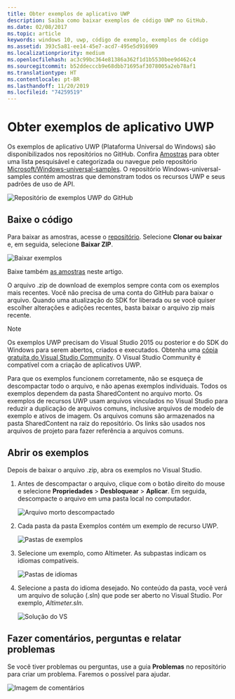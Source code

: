 ```yaml
---
title: Obter exemplos de aplicativo UWP
description: Saiba como baixar exemplos de código UWP no GitHub.
ms.date: 02/08/2017
ms.topic: article
keywords: windows 10, uwp, código de exemplo, exemplos de código
ms.assetid: 393c5a81-ee14-45e7-acd7-495e5d916909
ms.localizationpriority: medium
ms.openlocfilehash: ac3c99bc364e81386a362f1d1b5530bee9d462c4
ms.sourcegitcommit: b52ddecccb9e68dbb71695af3078005a2eb78af1
ms.translationtype: HT
ms.contentlocale: pt-BR
ms.lasthandoff: 11/20/2019
ms.locfileid: "74259519"
---
```

# <a name="get-uwp-app-samples"></a>Obter exemplos de aplicativo UWP

Os exemplos de aplicativo UWP (Plataforma Universal do Windows) são disponibilizados nos repositórios no GitHub. Confira [Amostras](https://developer.microsoft.com/windows/samples) para obter uma lista pesquisável e categorizada ou navegue pelo repositório [Microsoft/Windows-universal-samples](https://github.com/Microsoft/Windows-universal-samples "Repositório GitHub de amostras de aplicativos da Plataforma Universal do Windows"). O repositório Windows-universal-samples contém amostras que demonstram todos os recursos UWP e seus padrões de uso de API.

![Repositório de exemplos UWP do GitHub](images/GitHubUWPSamplesPage.png)

## <a name="download-the-code"></a>Baixe o código

Para baixar as amostras, acesse o [repositório](https://github.com/Microsoft/Windows-universal-samples "Repositório GitHub de amostras de aplicativos da Plataforma Universal do Windows"). Selecione **Clonar ou baixar** e, em seguida, selecione **Baixar ZIP**. 

![Baixar exemplos](images/SamplesDownloadButton.png)

Baixe também [as amostras](https://github.com/Microsoft/Windows-universal-samples/archive/master.zip "Download do arquivo zip de amostras de aplicativos da Plataforma Universal do Windows") neste artigo.

O arquivo .zip de download de exemplos sempre conta com os exemplos mais recentes. Você não precisa de uma conta do GitHub para baixar o arquivo. Quando uma atualização do SDK for liberada ou se você quiser escolher alterações e adições recentes, basta baixar o arquivo zip mais recente.

> [!NOTE]
> Os exemplos UWP precisam do Visual Studio 2015 ou posterior e do SDK do Windows para serem abertos, criados e executados. Obtenha uma [cópia gratuita do Visual Studio Community](https://www.microsoft.com/?ref=go). O Visual Studio Community é compatível com a criação de aplicativos UWP.  
>
> Para que os exemplos funcionem corretamente, não se esqueça de descompactar todo o arquivo, e não apenas exemplos individuais. Todos os exemplos dependem da pasta SharedContent no arquivo morto. Os exemplos de recursos UWP usam arquivos vinculados no Visual Studio para reduzir a duplicação de arquivos comuns, inclusive arquivos de modelo de exemplo e ativos de imagem. Os arquivos comuns são armazenados na pasta SharedContent na raiz do repositório. Os links são usados nos arquivos de projeto para fazer referência a arquivos comuns.
> 

## <a name="open-the-samples"></a>Abrir os exemplos

Depois de baixar o arquivo .zip, abra os exemplos no Visual Studio.

1.  Antes de descompactar o arquivo, clique com o botão direito do mouse e selecione **Propriedades** > **Desbloquear** > **Aplicar**. Em seguida, descompacte o arquivo em uma pasta local no computador.

    ![Arquivo morto descompactado](images/SamplesUnzip1.png)
2.  Cada pasta da pasta Exemplos contém um exemplo de recurso UWP.

    ![Pastas de exemplos](images/SamplesUnzip2.png)
3.  Selecione um exemplo, como Altimeter. As subpastas indicam os idiomas compatíveis.

    ![Pastas de idiomas](images/SamplesUnzip3.png)
4.  Selecione a pasta do idioma desejado. No conteúdo da pasta, você verá um arquivo de solução (.sln) que pode ser aberto no Visual Studio. Por exemplo, *Altimeter.sln*.

    ![Solução do VS](images/SamplesUnzip4.png)

## <a name="give-feedback-ask-questions-and-report-issues"></a>Fazer comentários, perguntas e relatar problemas

Se você tiver problemas ou perguntas, use a guia **Problemas** no repositório para criar um problema. Faremos o possível para ajudar.

![Imagem de comentários](images/GitHubUWPSamplesFeedback.png)
